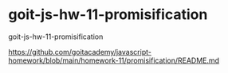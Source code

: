 # goit-js-hw-11-promisification
goit-js-hw-11-promisification


https://github.com/goitacademy/javascript-homework/blob/main/homework-11/promisification/README.md
